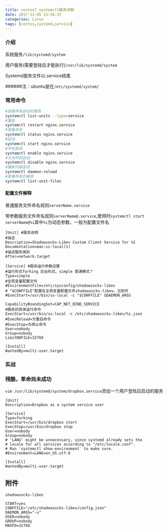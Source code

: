 ```yaml
---
title: centos7 systemctl服务详解
date: 2017-12-05 13:56:37
categories: Linux
tags: [centos,systemd,service]
---
```

### 介绍

系统服务`/lib/systemd/system`

用户服务(需要登陆后才能执行)`/usr/lib/systemd/system`

Systemd服务文件以.service结尾

######注：ubuntu是在`/etc/systemd/system/`

### 常用命令

```sh
#查看所有启动的服务
systemctl list-units --type=service
#重启
systemctl restart nginx.service
#查看状态
systemctl status nginx.service
#启动
systemctl start nginx.service
#开机启动	
systemctl enable nginx.service
#关闭开机启动	
systemctl disable nginx.service
#重新扫描变动
systemctl daemon-reload
#查看所有的服务
systemctl list-unit-files
```

#### 配置文件解释

普通服务文件命名规则`serverName.service`

带参数服务文件命名规则`serverName@.service`,使用时`systemctl start serverName@%i`其中`%i`为动态参数，一般为配置文件名

```properties
[Unit] #服务说明
#描述
Description=Shadowsocks-Libev Custom Client Service for %I  
Documentation=man:ss-local(1)
#描述服务类别
After=network.target

[Service] #服务运行参数设置
#运行形式forking 后台形式、simple 普通模式？
Type=simple
#全局变量配置文件
#EnvironmentFile=/etc/sysconfig/shadowsocks-libev
# "$CONFFILE"配置在全局变量配置文件shadowsocks-libev，见附件
#ExecStart=/usr/bin/ss-local -c "$CONFFILE" $DAEMON_ARGS

CapabilityBoundingSet=CAP_NET_BIND_SERVICE
#服务的具体运行命令
ExecStart=/usr/bin/ss-local -c /etc/shadowsocks-libev/%i.json
#ExecReload=为重启命令
#ExecStop=为停止命令
User=nobody
Group=nobody
LimitNOFILE=32768

[Install]
WantedBy=multi-user.target
```

### 实战

### 残酷，革命尚未成功

`vim /usr/lib/systemd/system/dropbox.service`添加一个用户登陆后启动的服务

```properties
[Unit]
Description=Dropbox as a system service user

[Service]
Type=forking
ExecStart=/usr/bin/dropbox start
ExecStop=/usr/bin/dropbox stop
User=nobody
Group=nobody
# 'LANG' might be unnecessary, since systemd already sets the
# locale for all services according to "/etc/locale.conf".
# Run `systemctl show-environment` to make sure.
#Environment=LANG=en_US.utf-8

[Install]
WantedBy=multi-user.target
```







## 附件

`shadowsocks-libev`

```properties
START=yes
CONFFILE="/etc/shadowsocks-libev/config.json"
DAEMON_ARGS="-u"
USER=nobody
GROUP=nobody
MAXFD=32768    
```

